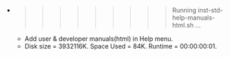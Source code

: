 * >>>>>>>>> Running inst-std-help-manuals-html.sh ...
  * Add user & developer manuals(html) in Help menu.
  * Disk size = 3932116K. Space Used = 84K. Runtime = 00:00:00:01.
